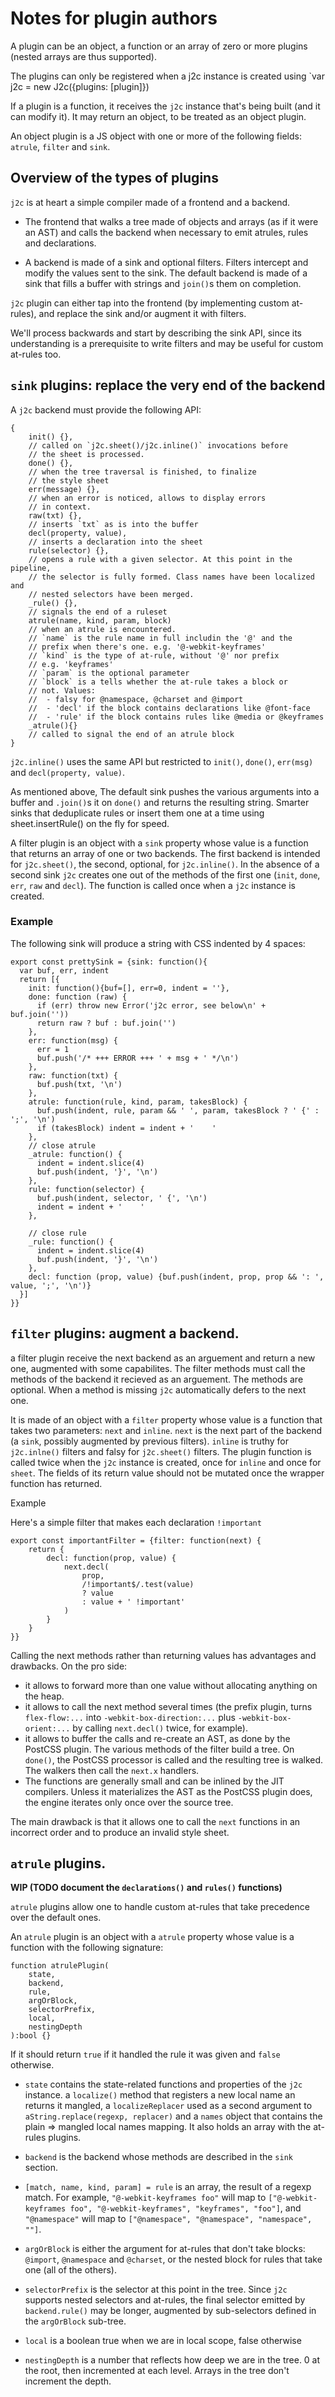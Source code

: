 # Notes for plugin authors

A plugin can be an object, a function or an array of zero or more plugins (nested arrays are thus supported).

The plugins can only be registered when a j2c instance is created using `var j2c = new J2c({plugins: [plugin]})

If a plugin is a function, it receives the `j2c` instance that's being built (and it can modify it). It may return an object, to be treated as an object plugin.

An object plugin is a JS object with one or more of the following fields: `atrule`, `filter` and `sink`.

## Overview of the types of plugins

`j2c` is at heart a simple compiler made of a frontend and a backend. 

- The frontend that walks a tree made of objects and arrays (as if it were an AST) and calls the backend when necessary to emit atrules, rules and declarations.

- A backend is made of a sink and optional filters. Filters intercept and modify the values sent to the sink. The default backend is made of a sink that fills a buffer with strings and `join()`s them on completion. 

`j2c` plugin can either tap into the frontend (by implementing custom at-rules), and replace the sink and/or augment it with filters.

We'll process backwards and start by describing the sink API, since its understanding is a prerequisite to write filters and may be useful for custom at-rules too.

## `sink` plugins: replace the very end of the backend

A `j2c` backend must provide the following API:

```JS
{
    init() {},
    // called on `j2c.sheet()/j2c.inline()` invocations before 
    // the sheet is processed.
    done() {},
    // when the tree traversal is finished, to finalize
    // the style sheet
    err(message) {},
    // when an error is noticed, allows to display errors
    // in context.
    raw(txt) {},
    // inserts `txt` as is into the buffer
    decl(property, value),
    // inserts a declaration into the sheet
    rule(selector) {},
    // opens a rule with a given selector. At this point in the pipeline,
    // the selector is fully formed. Class names have been localized and
    // nested selectors have been merged.
    _rule() {},
    // signals the end of a ruleset
    atrule(name, kind, param, block)
    // when an atrule is encountered.
    // `name` is the rule name in full includin the '@' and the
    // prefix when there's one. e.g. '@-webkit-keyframes'
    // `kind` is the type of at-rule, without '@' nor prefix
    // e.g. 'keyframes'
    // `param` is the optional parameter
    // `block` is a tells whether the at-rule takes a block or
    // not. Values:
    //  - falsy for @namespace, @charset and @import
    //  - 'decl' if the block contains declarations like @font-face
    //  - 'rule' if the block contains rules like @media or @keyframes
    _atrule(){}
    // called to signal the end of an atrule block
}
```

`j2c.inline()` uses the same API but restricted to `init()`, `done()`, `err(msg)` and `decl(property, value)`.

As mentioned above, The default sink pushes the various arguments into a buffer and `.join()`s it on `done()` and returns the resulting string. Smarter sinks that deduplicate rules or insert them one at a time using sheet.insertRule() on the fly for speed.

A filter plugin is an object with a `sink` property whose value is a function that returns an array of one or two backends. The first backend is intended for `j2c.sheet()`, the second, optional, for `j2c.inline()`. In the absence of a second sink `j2c` creates one out of the methods of the first one (`init`, `done`, `err`, `raw` and `decl`).
The function is called once when a `j2c` instance is created.

### Example

The following sink will produce a string with CSS indented by 4 spaces:

```JS
export const prettySink = {sink: function(){
  var buf, err, indent
  return [{
    init: function(){buf=[], err=0, indent = ''},
    done: function (raw) {
      if (err) throw new Error('j2c error, see below\n' + buf.join(''))
      return raw ? buf : buf.join('')
    },
    err: function(msg) {
      err = 1
      buf.push('/* +++ ERROR +++ ' + msg + ' */\n')
    },
    raw: function(txt) {
      buf.push(txt, '\n')
    },
    atrule: function(rule, kind, param, takesBlock) {
      buf.push(indent, rule, param && ' ', param, takesBlock ? ' {' : ';', '\n')
      if (takesBlock) indent = indent + '    '
    },
    // close atrule
    _atrule: function() {
      indent = indent.slice(4)
      buf.push(indent, '}', '\n')
    },
    rule: function(selector) {
      buf.push(indent, selector, ' {', '\n')
      indent = indent + '    '
    },

    // close rule
    _rule: function() {
      indent = indent.slice(4)
      buf.push(indent, '}', '\n')
    },
    decl: function (prop, value) {buf.push(indent, prop, prop && ': ', value, ';', '\n')}
  }]
}}
```

## `filter` plugins: augment a backend.

a filter plugin receive the next backend as an arguement and return a new one, augmented with some capabilites. The filter methods must call the methods of the backend it recieved as an arguement. The methods are optional. When a method is missing `j2c` automatically defers to the next one.

It is made of an object with a `filter` property whose value is a function that takes two parameters: `next` and `inline`. `next` is the next part of the backend (a `sink`, possibly augmented by previous filters). `inline` is truthy for `j2c.inlne()` filters and falsy for `j2c.sheet()` filters. The plugin function is called twice when the `j2c` instance is created, once for `inline` and once for `sheet`. The fields of its return value should not be mutated once the wrapper function has returned.

Example

Here's a simple filter that makes each declaration `!important`

```JS
export const importantFilter = {filter: function(next) {
    return {
        decl: function(prop, value) {
            next.decl(
                prop,
                /!important$/.test(value) 
                ? value 
                : value + ' !important'
            )
        }
    }
}}
```

Calling the next methods rather than returning values has advantages and drawbacks. On the pro side:

- it allows to forward more than one value without allocating anything on the heap.
- it allows to call the next method several times (the prefix plugin, turns `flex-flow:...` into `-webkit-box-direction:...` plus `-webkit-box-orient:...` by calling `next.decl()` twice, for example).
- it allows to buffer the calls and re-create an AST, as done by the PostCSS plugin. The various methods of the filter build a tree. On `done()`, the PostCSS processor is called and the resulting tree is walked. The walkers then call the `next.x` handlers.
- The functions are generally small and can be inlined by the JIT compilers. Unless it materializes the AST as the PostCSS plugin does, the engine iterates only once over the source tree.

The main drawback is that it allows one to call the `next` functions in an incorrect order and to produce an invalid style sheet.

## `atrule` plugins.

**WIP (TODO document the `declarations()` and `rules()` functions)**

`atrule` plugins allow one to handle custom at-rules that take precedence over the default ones.

An `atrule` plugin is an object with a `atrule` property whose value is a function with the following signature:

```JS
function atrulePlugin(
    state,
    backend,
    rule,
    argOrBlock,
    selectorPrefix,
    local,
    nestingDepth
):bool {}
```

If it should return `true` if it handled the rule it was given and `false` otherwise.

- `state` contains the state-related functions and properties of the `j2c` instance. a `localize()` method that registers a new local name an returns it mangled, a `localizeReplacer` used as a second argument to `aString.replace(regexp, replacer)` and a `names` object that contains the plain => mangled local names mapping. It also holds an array with the at-rules plugins.

- `backend` is the backend whose methods are described in the `sink` section.

- `[match, name, kind, param] = rule` is an array, the result of a regexp match. For example, `"@-webkit-keyframes foo"` will map to `["@-webkit-keyframes foo", "@-webkit-keyframes", "keyframes", "foo"]`, and `"@namespace"` will map to `["@namespace", "@namespace", "namespace", ""]`.

- `argOrBlock` is either the argument for at-rules that don't take blocks: `@import`, `@namespace` and `@charset`, or the nested block for rules that take one (all of the others).

- `selectorPrefix` is the selector at this point in the tree. Since `j2c` supports nested selectors and at-rules, the final selector emitted by `backend.rule()` may be longer, augmented by sub-selectors defined in the `argOrBlock` sub-tree.

- `local` is a boolean true when we are in local scope, false otherwise

- `nestingDepth` is a number that reflects how deep we are in the tree. 0 at the root, then incremented at each level. Arrays in the tree don't increment the depth.